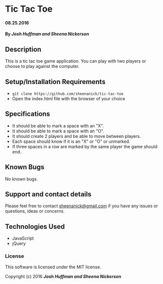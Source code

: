 # Tic Tac Toe

#### 08.25.2016

#### By _**Josh Huffman and Sheena Nickerson**_

## Description

This is a tic tac toe game application. You can play with two players or choose to play against the computer.

## Setup/Installation Requirements

* `git clone https://github.com/sheenanick/tic-tac-toe`
* Open the index.html file with the browser of your choice

## Specifications

* It should be able to mark a space with an "X".
* It should be able to mark a space with an "O".
* It should create 2 players and be able to move between players.
* Each space should know if it is an "X" or "O" or unmarked.
* If three spaces in a row are marked by the same player the game should end.

## Known Bugs

No known bugs.

## Support and contact details

Please feel free to contact sheenanick@gmail.com if you have any issues or questions, ideas or concerns.

## Technologies Used

* JavaScript
* jQuery

### License

This software is licensed under the MIT license.

Copyright (c) 2016 **_Josh Huffman and Sheena Nickerson_**
